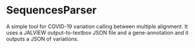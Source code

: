 # SequencesParser
A simple tool for COVID-19 variation calling between multiple alignment. It uses a JALVIEW output-to-textbox JSON file and a gene-annotation and it outputs a JSON of variations.
